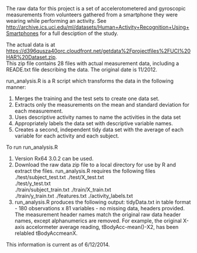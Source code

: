 The raw data for this project is a set of accelerotometered and gyroscopic measurements from 
volunteers gathered from a smartphone they were wearing while performing an activity.  See 
http://archive.ics.uci.edu/ml/datasets/Human+Activity+Recognition+Using+Smartphones 
for a full desciption of the study.

The actual data is at https://d396qusza40orc.cloudfront.net/getdata%2Fprojectfiles%2FUCI%20HAR%20Dataset.zip.  
This zip file contains 28 files with actual measurement data, including a READE.txt file 
describing the data. The original date is 11/2012.

run_analysis.R is a R script which transforms the data in the following manner:

1. Merges the training and the test sets to create one data set.
2. Extracts only the measurements on the mean and standard deviation for each measurement. 
3. Uses descriptive activity names to name the activities in the data set
4. Appropriately labels the data set with descriptive variable names. 
5. Creates a second, independent tidy data set with the average of each variable for each activity and each subject.

To run run_analysis.R

1.  Version Rx64 3.0.2 can be used.
2.  Download the raw data zip file to a local directory for use by R and extract the files.
    run_analysis.R requires the following files 
    ./test/subject_test.txt 
    ./test/X_test.txt       
    ./test/y_test.txt      
    ./train/subject_train.txt
    ./train/X_train.txt       
    ./train/y_train.txt
    ./features.txt
    ./activity_labels.txt
3.  run_analysis.R produces the following output:
    tidyData.txt in table format - 180 observations x 81 variables - no missing data, headers provided.
    The measurement header names match the original raw data header names, except alphanumerics are removed.
    For example, the original X-axis accelormeter average reading, tBodyAcc-mean()-X2, has been relabled tBodyAccmeanX.  

This information is current as of 6/12/2014.

